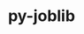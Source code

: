 ---
title: "py-joblib"
layout: cache
categories: [package, v0.21.2]
meta: {"versions": ["1.2.0"], "compilers": ["apple-clang@=15.0.0", "gcc@=11.3.0", "gcc@=11.4.0", "gcc@=9.4.0", "oneapi@=2023.2.0"], "oss": ["ubuntu20.04", "ubuntu22.04", "ventura"], "platforms": ["darwin", "linux"], "targets": ["aarch64", "neoverse_v1", "ppc64le", "x86_64_v3"], "stacks": ["e4s", "e4s-neoverse_v1", "e4s-oneapi", "e4s-power", "ml-darwin-aarch64-mps", "ml-linux-x86_64-cpu", "ml-linux-x86_64-cuda", "ml-linux-x86_64-rocm", "root"], "num_specs": 9, "num_specs_by_stack": {"ml-darwin-aarch64-mps": 2, "root": 9, "e4s-neoverse_v1": 1, "e4s-power": 1, "e4s": 2, "e4s-oneapi": 1, "ml-linux-x86_64-cpu": 2, "ml-linux-x86_64-rocm": 2, "ml-linux-x86_64-cuda": 2}}
spec_details: [{"hash": "cxzqtlqcwzlxzqfmybeullbpvftgmvm4", "compiler": "apple-clang@=15.0.0", "versions": ["1.2.0"], "os": "ventura", "platform": "darwin", "target": "aarch64", "variants": ["build_system=python_pip"], "stacks": ["ml-darwin-aarch64-mps", "root"], "size": "-", "tarball": "https://binaries.spack.io/v0.21.2/build_cache/darwin-ventura-aarch64/apple-clang-15.0.0/py-joblib-1.2.0/darwin-ventura-aarch64-apple-clang-15.0.0-py-joblib-1.2.0-cxzqtlqcwzlxzqfmybeullbpvftgmvm4.spack"}, {"hash": "2jwtmownyeh43vik2oe4cgaadizcl2ue", "compiler": "apple-clang@=15.0.0", "versions": ["1.2.0"], "os": "ventura", "platform": "darwin", "target": "aarch64", "variants": ["build_system=python_pip"], "stacks": ["ml-darwin-aarch64-mps", "root"], "size": "-", "tarball": "https://binaries.spack.io/v0.21.2/build_cache/darwin-ventura-aarch64/apple-clang-15.0.0/py-joblib-1.2.0/darwin-ventura-aarch64-apple-clang-15.0.0-py-joblib-1.2.0-2jwtmownyeh43vik2oe4cgaadizcl2ue.spack"}, {"hash": "gcrnv27tl3uzu5khu32omyff76irzmgf", "compiler": "gcc@=11.4.0", "versions": ["1.2.0"], "os": "ubuntu20.04", "platform": "linux", "target": "neoverse_v1", "variants": ["build_system=python_pip"], "stacks": ["e4s-neoverse_v1", "root"], "size": "-", "tarball": "https://binaries.spack.io/v0.21.2/build_cache/linux-ubuntu20.04-neoverse_v1/gcc-11.4.0/py-joblib-1.2.0/linux-ubuntu20.04-neoverse_v1-gcc-11.4.0-py-joblib-1.2.0-gcrnv27tl3uzu5khu32omyff76irzmgf.spack"}, {"hash": "jhfxxxv4jcd4evbjwh3qg7tnnl5emmma", "compiler": "gcc@=9.4.0", "versions": ["1.2.0"], "os": "ubuntu20.04", "platform": "linux", "target": "ppc64le", "variants": ["build_system=python_pip"], "stacks": ["root", "e4s-power"], "size": "-", "tarball": "https://binaries.spack.io/v0.21.2/build_cache/linux-ubuntu20.04-ppc64le/gcc-9.4.0/py-joblib-1.2.0/linux-ubuntu20.04-ppc64le-gcc-9.4.0-py-joblib-1.2.0-jhfxxxv4jcd4evbjwh3qg7tnnl5emmma.spack"}, {"hash": "dvm55qflawcwkqgxjzdahhnjoesnbyef", "compiler": "gcc@=11.4.0", "versions": ["1.2.0"], "os": "ubuntu20.04", "platform": "linux", "target": "x86_64_v3", "variants": ["build_system=python_pip"], "stacks": ["root", "e4s"], "size": "-", "tarball": "https://binaries.spack.io/v0.21.2/build_cache/linux-ubuntu20.04-x86_64_v3/gcc-11.4.0/py-joblib-1.2.0/linux-ubuntu20.04-x86_64_v3-gcc-11.4.0-py-joblib-1.2.0-dvm55qflawcwkqgxjzdahhnjoesnbyef.spack"}, {"hash": "lajxwmrpuscuiamnlxwb5nxpvdoxiscq", "compiler": "gcc@=11.4.0", "versions": ["1.2.0"], "os": "ubuntu20.04", "platform": "linux", "target": "x86_64_v3", "variants": ["build_system=python_pip"], "stacks": ["root", "e4s"], "size": "-", "tarball": "https://binaries.spack.io/v0.21.2/build_cache/linux-ubuntu20.04-x86_64_v3/gcc-11.4.0/py-joblib-1.2.0/linux-ubuntu20.04-x86_64_v3-gcc-11.4.0-py-joblib-1.2.0-lajxwmrpuscuiamnlxwb5nxpvdoxiscq.spack"}, {"hash": "qlmdipfv46ls246w3igdmrfkfvb47qji", "compiler": "oneapi@=2023.2.0", "versions": ["1.2.0"], "os": "ubuntu20.04", "platform": "linux", "target": "x86_64_v3", "variants": ["build_system=python_pip"], "stacks": ["root", "e4s-oneapi"], "size": "-", "tarball": "https://binaries.spack.io/v0.21.2/build_cache/linux-ubuntu20.04-x86_64_v3/oneapi-2023.2.0/py-joblib-1.2.0/linux-ubuntu20.04-x86_64_v3-oneapi-2023.2.0-py-joblib-1.2.0-qlmdipfv46ls246w3igdmrfkfvb47qji.spack"}, {"hash": "qpqtvzgbwbtmyzno4p2qh2pvkmpwv4hi", "compiler": "gcc@=11.3.0", "versions": ["1.2.0"], "os": "ubuntu22.04", "platform": "linux", "target": "x86_64_v3", "variants": ["build_system=python_pip"], "stacks": ["ml-linux-x86_64-cpu", "ml-linux-x86_64-rocm", "root", "ml-linux-x86_64-cuda"], "size": "-", "tarball": "https://binaries.spack.io/v0.21.2/build_cache/linux-ubuntu22.04-x86_64_v3/gcc-11.3.0/py-joblib-1.2.0/linux-ubuntu22.04-x86_64_v3-gcc-11.3.0-py-joblib-1.2.0-qpqtvzgbwbtmyzno4p2qh2pvkmpwv4hi.spack"}, {"hash": "on2hh7zredn3jnqdbghl4xlhx6bbeuju", "compiler": "gcc@=11.3.0", "versions": ["1.2.0"], "os": "ubuntu22.04", "platform": "linux", "target": "x86_64_v3", "variants": ["build_system=python_pip"], "stacks": ["ml-linux-x86_64-cpu", "ml-linux-x86_64-rocm", "root", "ml-linux-x86_64-cuda"], "size": "-", "tarball": "https://binaries.spack.io/v0.21.2/build_cache/linux-ubuntu22.04-x86_64_v3/gcc-11.3.0/py-joblib-1.2.0/linux-ubuntu22.04-x86_64_v3-gcc-11.3.0-py-joblib-1.2.0-on2hh7zredn3jnqdbghl4xlhx6bbeuju.spack"}]
---